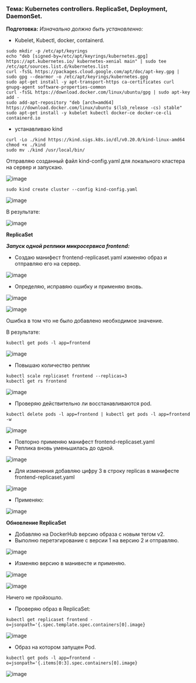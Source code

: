 ### Тема: Kubernetes controllers. ReplicaSet, Deployment, DaemonSet.

__Подготовка:__
_Изначально должно быть установленно:_

- Kubelet, Kubectl, docker, containerd.

```
sudo mkdir -p /etc/apt/keyrings
echo "deb [signed-by=/etc/apt/keyrings/kubernetes.gpg] https://apt.kubernetes.io/ kubernetes-xenial main" | sudo tee /etc/apt/sources.list.d/kubernetes.list
curl -fsSL https://packages.cloud.google.com/apt/doc/apt-key.gpg | sudo gpg --dearmor -o /etc/apt/keyrings/kubernetes.gpg
sudo apt-get install -y apt-transport-https ca-certificates curl gnupg-agent software-properties-common
curl -fsSL https://download.docker.com/linux/ubuntu/gpg | sudo apt-key add -
sudo add-apt-repository "deb [arch=amd64] https://download.docker.com/linux/ubuntu $(lsb_release -cs) stable"
sudo apt-get install -y kubelet kubectl docker-ce docker-ce-cli containerd.io
```
- устанавливаю kind
```
curl -Lo ./kind https://kind.sigs.k8s.io/dl/v0.20.0/kind-linux-amd64
chmod +x ./kind 
sudo mv ./kind /usr/local/bin/
```
Отправляю созданный файл kind-config.yaml для локального кластера на сервер и запускаю.

![image](https://github.com/otus-kuber-2023-10/zagretdinov-d_platform/assets/85208391/879932f9-7dd1-4c3e-9477-673d0a82a057)

```
sudo kind create cluster --config kind-config.yaml
```

![image](https://github.com/otus-kuber-2023-10/zagretdinov-d_platform/assets/85208391/47e3fc92-688f-4628-ad28-7e8cad236036)

В результате:

![image](https://github.com/otus-kuber-2023-10/zagretdinov-d_platform/assets/85208391/68c91dc5-dafc-4079-9967-6eeb61fb671c)

__ReplicaSet__

___Запуск одной реплики микросервиса frontend:___
- Создаю манифест frontend-replicaset.yaml изменяю образ и отправляю его на сервер.

![image](https://github.com/otus-kuber-2023-10/zagretdinov-d_platform/assets/85208391/760599bc-32d0-4f49-999e-0f72a6d4b2e3)

- Определяю, исправяю ошибку и применяю вновь.
  
![image](https://github.com/otus-kuber-2023-10/zagretdinov-d_platform/assets/85208391/ccf0c8de-c110-4ff5-be6b-cb4c08ac77a9)

![image](https://github.com/otus-kuber-2023-10/zagretdinov-d_platform/assets/85208391/9a6bd0ff-5ada-405f-b081-d17364f56871)

Ошибка в том что не было добавлено необходимое значение.

В результате:
```
kubectl get pods -l app=frontend
```

![image](https://github.com/otus-kuber-2023-10/zagretdinov-d_platform/assets/85208391/5810f7c9-5810-4d4a-bf2e-eca0911b4759)

- Повышаю количество реплик
```
kubectl scale replicaset frontend --replicas=3
kubectl get rs frontend
```

![image](https://github.com/otus-kuber-2023-10/zagretdinov-d_platform/assets/85208391/331f8920-2358-412d-9199-e745e0f82acd)

- Проверяю действительно ли восстанавливаются pod.
```
kubectl delete pods -l app=frontend | kubectl get pods -l app=frontend -w
```

![image](https://github.com/otus-kuber-2023-10/zagretdinov-d_platform/assets/85208391/54de40e4-6380-4e89-aa13-a698b8a4a3e9)

- Повторно применяю манифест frontend-replicaset.yaml
- Реплика вновь уменьшилась до одной.

![image](https://github.com/otus-kuber-2023-10/zagretdinov-d_platform/assets/85208391/0bdbd2d9-23d6-4f6d-9953-56876f672b31)

- Для изменения добавляю цифру 3 в строку replicas в манифесте frontend-replicaset.yaml

![image](https://github.com/otus-kuber-2023-10/zagretdinov-d_platform/assets/85208391/4f35bd1e-f69d-43a4-aad8-7385ce364971)

- Применяю:

![image](https://github.com/otus-kuber-2023-10/zagretdinov-d_platform/assets/85208391/7a0310e1-6fac-460c-a95b-aaea1ca216a2)


__Обновление ReplicaSet__
- Добавляю на DockerHub версию образа с новым тегом v2.
- Выполню перетэгирование с версии 1 на версию 2 и отправляю.

![image](https://github.com/otus-kuber-2023-10/zagretdinov-d_platform/assets/85208391/77acb793-bbb7-4c1d-9598-cd6776853f70)

- Изменяю версию в манивесте и применяю.  

![image](https://github.com/otus-kuber-2023-10/zagretdinov-d_platform/assets/85208391/0a227749-45a9-4635-b28e-0969378182d6)


![image](https://github.com/otus-kuber-2023-10/zagretdinov-d_platform/assets/85208391/2c4b9ee9-def9-45d5-abba-77fd9cb9cb11)

Ничего не пройзошло.

- Проверяю образ в ReplicaSet:
```
kubectl get replicaset frontend -o=jsonpath='{.spec.template.spec.containers[0].image}
```

![image](https://github.com/otus-kuber-2023-10/zagretdinov-d_platform/assets/85208391/0420106c-d14e-481b-abf7-7777dcd52dca)

- Образ на котором запущен Pod.
```
kubectl get pods -l app=frontend -o=jsonpath='{.items[0:3].spec.containers[0].image}
```
![image](https://github.com/otus-kuber-2023-10/zagretdinov-d_platform/assets/85208391/c97a6564-bc59-437e-b65d-96f98b2b89b8)
  







